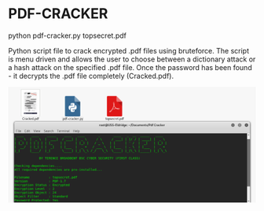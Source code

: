 # PDF-CRACKER

python pdf-cracker.py topsecret.pdf

Python script file to crack encrypted .pdf files using bruteforce. The script is menu driven and allows the user to choose between a dictionary attack or a hash attack on the specified .pdf file. Once the password has been found - it decrypts the .pdf file completely (Cracked.pdf).

![Screenshot](picture0.png)


